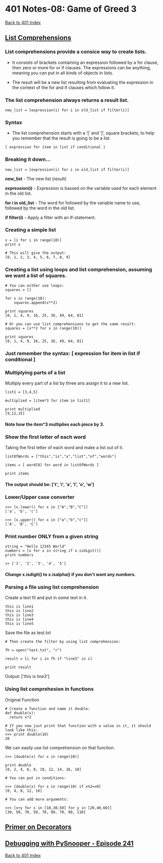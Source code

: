 # 401 Notes-08: Game of Greed 3
[Back to 401 Index](401-index.md)<br>

## [List Comprehensions](https://www.pythonforbeginners.com/basics/list-comprehensions-in-python)

### List comprehensions provide a consice way to create lists.
* It consists of brackets containing an expression followed by a for clause, then
zero or more for or if clauses. The expressions can be anything, meaning you can
put in all kinds of objects in lists.

* The result will be a new list resulting from evaluating the expression in the
context of the for and if clauses which follow it.

### The list comprehension always returns a result list.

```
new_list = [expression(i) for i in old_list if filter(i)]
```
### Syntax
* The list comprehension starts with a ‘[‘ and ‘]’, square brackets, to help you remember that the result is going to be a list.

```
[ expression for item in list if conditional ]
```

### Breaking it down...

```
new_list = [expression(i) for i in old_list if filter(i)]
```

**new_list** - The new list (result)

**expression(i)** - Expression is bassed on the variable used for each element in the old list.

**for i in old_list** - The word for followed by the variable name to use, followed by the word in the old list.

**if filter(i)** - Apply a filter with an If-statement.

### Creating a simple list

```
x = [i for i in range(10)]
print x

# This will give the output:
[0, 1, 2, 3, 4, 5, 6, 7, 8, 9]
```

### Creating a list using loops and list comprehension, assuming we want a list of squares.

```
# You can either use loops:
squares = []

for x in range(10):
    squares.append(x**2)
 
print squares
[0, 1, 4, 9, 16, 25, 36, 49, 64, 81]

# Or you can use list comprehensions to get the same result:
squares = [x**2 for x in range(10)]

print squares
[0, 1, 4, 9, 16, 25, 36, 49, 64, 81]
```

### Just remember the syntax: [ expression for item in list if conditional ]


### Multiplying parts of a list
Multiply every part of a list by three ans assign it to a new list.

```
list1 = [3,4,5]
 
multiplied = [item*3 for item in list1] 
 
print multiplied 
[9,12,15]
```
#### Note how the item*3 multiplies each piece by 3.

### Show the first letter of each word
Taking the first letter of each word and make a list out of it.

```
listOfWords = ["this","is","a","list","of","words"]

items = [ word[0] for word in listOfWords ]

print items
```
#### The output should be: ['t', 'i', 'a', 'l', 'o', 'w']


### Lower/Upper case converter
```
>>> [x.lower() for x in ["A","B","C"]]
['a', 'b', 'c']

>>> [x.upper() for x in ["a","b","c"]]
['A', 'B', 'C']
```
### Print number ONLY from a given string
```
string = "Hello 12345 World"
numbers = [x for x in string if x.isdigit()]
print numbers

>> ['1', '2', '3', '4', '5']
```
#### Change x.isdigit() to x.isalpha() if you don't want any numbers.

### Parsing a file using list comprehension
Create a text fil and put in some text in it. 
```
this is line1
this is line2
this is line3
this is line4
this is line5
```
Save the file as test.txt
```
# Then create the filter by using list comprehension:

fh = open("test.txt", "r")

result = [i for i in fh if "line3" in i]

print result
```
Output: ['this is line3']

### Using list comprehesion in functions
Original Function 
```
# Create a function and name it double:
def double(x):
  return x*2

# If you now just print that function with a value in it, it should look like this:
>>> print double(10)
20
```
We can easily use list comprehension on that function.
```
>>> [double(x) for x in range(10)]

print double
[0, 2, 4, 6, 8, 10, 12, 14, 16, 18]

# You can put in conditions:

>>> [double(x) for x in range(10) if x%2==0]
[0, 4, 8, 12, 16]

# You can add more arguments:

>>> [x+y for x in [10,30,50] for y in [20,40,60]]
[30, 50, 70, 50, 70, 90, 70, 90, 110]
```

## [Primer on Decorators](https://realpython.com/primer-on-python-decorators/)




## [Debugging with PySnooper - Episode 241](https://www.pythonpodcast.com/pysnooper-python-debugging-episode-241/)




<!-- notes here -->


[Back to 401 Index](401-index.md)